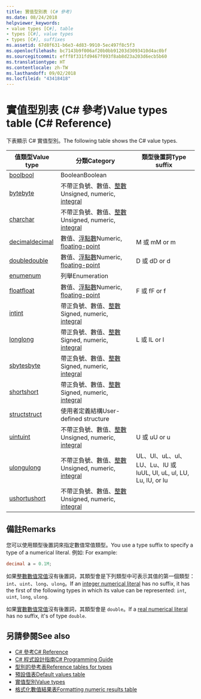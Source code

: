 ```yaml
---
title: 實值型別表 (C# 參考)
ms.date: 08/24/2018
helpviewer_keywords:
- value types [C#], table
- types [C#], value types
- types [C#], suffixes
ms.assetid: 67d8f631-b6e3-4d83-9910-5ec497f8c5f3
ms.openlocfilehash: bc7143b9f006af20b0bb91203d3093410d4ac0bf
ms.sourcegitcommit: efff8f331fd9467f093f8ab8d23a203d6ecb5b60
ms.translationtype: HT
ms.contentlocale: zh-TW
ms.lasthandoff: 09/02/2018
ms.locfileid: "43418418"
---
```

# <a name="value-types-table-c-reference"></a><span data-ttu-id="eeecc-102">實值型別表 (C# 參考)</span><span class="sxs-lookup"><span data-stu-id="eeecc-102">Value types table (C# Reference)</span></span>

<span data-ttu-id="eeecc-103">下表顯示 C# 實值型別。</span><span class="sxs-lookup"><span data-stu-id="eeecc-103">The following table shows the C# value types.</span></span>  
  
|<span data-ttu-id="eeecc-104">值類型</span><span class="sxs-lookup"><span data-stu-id="eeecc-104">Value type</span></span>|<span data-ttu-id="eeecc-105">分類</span><span class="sxs-lookup"><span data-stu-id="eeecc-105">Category</span></span>|<span data-ttu-id="eeecc-106">類型後置詞</span><span class="sxs-lookup"><span data-stu-id="eeecc-106">Type suffix</span></span>|  
|----------------|--------------|-----------------|  
|[<span data-ttu-id="eeecc-107">bool</span><span class="sxs-lookup"><span data-stu-id="eeecc-107">bool</span></span>](bool.md)|<span data-ttu-id="eeecc-108">Boolean</span><span class="sxs-lookup"><span data-stu-id="eeecc-108">Boolean</span></span>||  
|[<span data-ttu-id="eeecc-109">byte</span><span class="sxs-lookup"><span data-stu-id="eeecc-109">byte</span></span>](byte.md)|<span data-ttu-id="eeecc-110">不帶正負號、數值、[整數](integral-types-table.md)</span><span class="sxs-lookup"><span data-stu-id="eeecc-110">Unsigned, numeric, [integral](integral-types-table.md)</span></span>||  
|[<span data-ttu-id="eeecc-111">char</span><span class="sxs-lookup"><span data-stu-id="eeecc-111">char</span></span>](char.md)|<span data-ttu-id="eeecc-112">不帶正負號、數值、[整數](integral-types-table.md)</span><span class="sxs-lookup"><span data-stu-id="eeecc-112">Unsigned, numeric, [integral](integral-types-table.md)</span></span>||  
|[<span data-ttu-id="eeecc-113">decimal</span><span class="sxs-lookup"><span data-stu-id="eeecc-113">decimal</span></span>](decimal.md)|<span data-ttu-id="eeecc-114">數值、[浮點數](floating-point-types-table.md)</span><span class="sxs-lookup"><span data-stu-id="eeecc-114">Numeric, [floating-point](floating-point-types-table.md)</span></span>|<span data-ttu-id="eeecc-115">M 或 m</span><span class="sxs-lookup"><span data-stu-id="eeecc-115">M or m</span></span>|  
|[<span data-ttu-id="eeecc-116">double</span><span class="sxs-lookup"><span data-stu-id="eeecc-116">double</span></span>](double.md)|<span data-ttu-id="eeecc-117">數值、[浮點數](floating-point-types-table.md)</span><span class="sxs-lookup"><span data-stu-id="eeecc-117">Numeric, [floating-point](floating-point-types-table.md)</span></span>|<span data-ttu-id="eeecc-118">D 或 d</span><span class="sxs-lookup"><span data-stu-id="eeecc-118">D or d</span></span>|  
|[<span data-ttu-id="eeecc-119">enum</span><span class="sxs-lookup"><span data-stu-id="eeecc-119">enum</span></span>](enum.md)|<span data-ttu-id="eeecc-120">列舉</span><span class="sxs-lookup"><span data-stu-id="eeecc-120">Enumeration</span></span>||  
|[<span data-ttu-id="eeecc-121">float</span><span class="sxs-lookup"><span data-stu-id="eeecc-121">float</span></span>](float.md)|<span data-ttu-id="eeecc-122">數值、[浮點數](floating-point-types-table.md)</span><span class="sxs-lookup"><span data-stu-id="eeecc-122">Numeric, [floating-point](floating-point-types-table.md)</span></span>|<span data-ttu-id="eeecc-123">F 或 f</span><span class="sxs-lookup"><span data-stu-id="eeecc-123">F or f</span></span>|  
|[<span data-ttu-id="eeecc-124">int</span><span class="sxs-lookup"><span data-stu-id="eeecc-124">int</span></span>](int.md)|<span data-ttu-id="eeecc-125">帶正負號、數值、[整數](integral-types-table.md)</span><span class="sxs-lookup"><span data-stu-id="eeecc-125">Signed, numeric, [integral](integral-types-table.md)</span></span>||  
|[<span data-ttu-id="eeecc-126">long</span><span class="sxs-lookup"><span data-stu-id="eeecc-126">long</span></span>](long.md)|<span data-ttu-id="eeecc-127">帶正負號、數值、[整數](integral-types-table.md)</span><span class="sxs-lookup"><span data-stu-id="eeecc-127">Signed, numeric, [integral](integral-types-table.md)</span></span>|<span data-ttu-id="eeecc-128">L 或 l</span><span class="sxs-lookup"><span data-stu-id="eeecc-128">L or l</span></span>|  
|[<span data-ttu-id="eeecc-129">sbyte</span><span class="sxs-lookup"><span data-stu-id="eeecc-129">sbyte</span></span>](sbyte.md)|<span data-ttu-id="eeecc-130">帶正負號、數值、[整數](integral-types-table.md)</span><span class="sxs-lookup"><span data-stu-id="eeecc-130">Signed, numeric, [integral](integral-types-table.md)</span></span>||  
|[<span data-ttu-id="eeecc-131">short</span><span class="sxs-lookup"><span data-stu-id="eeecc-131">short</span></span>](short.md)|<span data-ttu-id="eeecc-132">帶正負號、數值、[整數](integral-types-table.md)</span><span class="sxs-lookup"><span data-stu-id="eeecc-132">Signed, numeric, [integral](integral-types-table.md)</span></span>||  
|[<span data-ttu-id="eeecc-133">struct</span><span class="sxs-lookup"><span data-stu-id="eeecc-133">struct</span></span>](struct.md)|<span data-ttu-id="eeecc-134">使用者定義結構</span><span class="sxs-lookup"><span data-stu-id="eeecc-134">User-defined structure</span></span>||  
|[<span data-ttu-id="eeecc-135">uint</span><span class="sxs-lookup"><span data-stu-id="eeecc-135">uint</span></span>](uint.md)|<span data-ttu-id="eeecc-136">不帶正負號、數值、[整數](integral-types-table.md)</span><span class="sxs-lookup"><span data-stu-id="eeecc-136">Unsigned, numeric, [integral](integral-types-table.md)</span></span>|<span data-ttu-id="eeecc-137">U 或 u</span><span class="sxs-lookup"><span data-stu-id="eeecc-137">U or u</span></span>|  
|[<span data-ttu-id="eeecc-138">ulong</span><span class="sxs-lookup"><span data-stu-id="eeecc-138">ulong</span></span>](ulong.md)|<span data-ttu-id="eeecc-139">不帶正負號、數值、[整數](integral-types-table.md)</span><span class="sxs-lookup"><span data-stu-id="eeecc-139">Unsigned, numeric, [integral](integral-types-table.md)</span></span>|<span data-ttu-id="eeecc-140">UL、Ul、uL、ul、LU、Lu、lU 或 lu</span><span class="sxs-lookup"><span data-stu-id="eeecc-140">UL, Ul, uL, ul, LU, Lu, lU, or lu</span></span>|  
|[<span data-ttu-id="eeecc-141">ushort</span><span class="sxs-lookup"><span data-stu-id="eeecc-141">ushort</span></span>](ushort.md)|<span data-ttu-id="eeecc-142">不帶正負號、數值、[整數](integral-types-table.md)</span><span class="sxs-lookup"><span data-stu-id="eeecc-142">Unsigned, numeric, [integral](integral-types-table.md)</span></span>||  

## <a name="remarks"></a><span data-ttu-id="eeecc-143">備註</span><span class="sxs-lookup"><span data-stu-id="eeecc-143">Remarks</span></span>

<span data-ttu-id="eeecc-144">您可以使用類型後置詞來指定數值常值類型。</span><span class="sxs-lookup"><span data-stu-id="eeecc-144">You use a type suffix to specify a type of a numerical literal.</span></span> <span data-ttu-id="eeecc-145">例如: </span><span class="sxs-lookup"><span data-stu-id="eeecc-145">For example:</span></span>

```csharp
decimal a = 0.1M;
```

<span data-ttu-id="eeecc-146">如果[整數數值常值](/dotnet/csharp/language-reference/language-specification/lexical-structure#integer-literals)沒有後置詞，其類型會是下列類型中可表示其值的第一個類型：`int`、`uint`、`long`、`ulong`。</span><span class="sxs-lookup"><span data-stu-id="eeecc-146">If an [integer numerical literal](/dotnet/csharp/language-reference/language-specification/lexical-structure#integer-literals) has no suffix, it has the first of the following types in which its value can be represented: `int`, `uint`, `long`, `ulong`.</span></span>

<span data-ttu-id="eeecc-147">如果[實數數值常值](/dotnet/csharp/language-reference/language-specification/lexical-structure#real-literals)沒有後置詞，其類型會是 `double`。</span><span class="sxs-lookup"><span data-stu-id="eeecc-147">If a [real numerical literal](/dotnet/csharp/language-reference/language-specification/lexical-structure#real-literals) has no suffix, it's of type `double`.</span></span>

## <a name="see-also"></a><span data-ttu-id="eeecc-148">另請參閱</span><span class="sxs-lookup"><span data-stu-id="eeecc-148">See also</span></span>

- [<span data-ttu-id="eeecc-149">C# 參考</span><span class="sxs-lookup"><span data-stu-id="eeecc-149">C# Reference</span></span>](../index.md)
- [<span data-ttu-id="eeecc-150">C# 程式設計指南</span><span class="sxs-lookup"><span data-stu-id="eeecc-150">C# Programming Guide</span></span>](../../programming-guide/index.md)
- [<span data-ttu-id="eeecc-151">型別的參考表</span><span class="sxs-lookup"><span data-stu-id="eeecc-151">Reference tables for types</span></span>](reference-tables-for-types.md)
- [<span data-ttu-id="eeecc-152">預設值表</span><span class="sxs-lookup"><span data-stu-id="eeecc-152">Default values table</span></span>](default-values-table.md)
- [<span data-ttu-id="eeecc-153">實值型別</span><span class="sxs-lookup"><span data-stu-id="eeecc-153">Value types</span></span>](value-types.md)
- [<span data-ttu-id="eeecc-154">格式化數值結果表</span><span class="sxs-lookup"><span data-stu-id="eeecc-154">Formatting numeric results table</span></span>](formatting-numeric-results-table.md)
